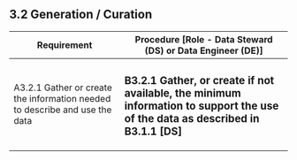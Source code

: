 **3.2 Generation / Curation**
-----------------------------

<table>
<thead>
<tr class="header">
<th><strong>Requirement</strong></th>
<th><strong>Procedure</strong> [Role - Data Steward (DS) or Data Engineer (DE)]</th>
</tr>
</thead>
<tbody>
<tr class="odd">
<td>A3.2.1 Gather or create the information needed to describe and use the data</td>
<td><h3 id="b3.2.1-gather-or-create-if-not-available-the-minimum-information-to-support-the-use-of-the-data-as-described-in-b3.1.1-ds">B3.2.1 Gather, or create if not available, the minimum information to support the use of the data as described in B3.1.1 [DS]</h3></td>
</tr>
</tbody>
</table>
